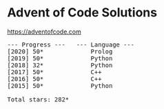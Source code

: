 # Advent of Code Solutions

https://adventofcode.com

<pre>
--- Progress ---   --- Language ---
[2020] 50*             Prolog
[2019] 50*             Python
[2018] 32*             Python
[2017] 50*             C++
[2016] 50*             C++
[2015] 50*             Python

Total stars: 282*
</pre>
